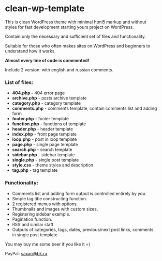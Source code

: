 clean-wp-template
=================

This is clean WordPress theme with minimal html5 markup and without styles for fast development starting yours project on WordPress.

Contain only the necessary and sufficient set of files and functionality.

Suitable for those who often makes sites on WordPress and beginners to understand how it works.

<b>Almost every line of code is commented!</b>

Include 2 version: with english and russian comments.

<h3>List of files:</h3>
<ul>
<li><b>404.php</b> - 404 error page</li>
<li><b>archive.php</b> - posts archive template</li>
<li><b>category.php</b> - category template</li>
<li><b>comments.php</b> - comments template, contain comments list and adding form</li>
<li><b>footer.php</b> - footer template</li>
<li><b>function.php</b> - functions of template</li>
<li><b>header.php</b> - header template</li>
<li><b>index.php</b> - front page template</li>
<li><b>loop.php</b> - post in loop template</li>
<li><b>page.php</b> - single page template</li>
<li><b>search.php</b> - search template</li>
<li><b>sidebar.php</b> - sidebar template</li>
<li><b>single.php</b> -  single post template</li>
<li><b>style.css</b> - theme styles and description</li>
<li><b>tag.php</b> - tag template</li>
</ul>

<h3>Functionality:</h3>
<ul>
<li>Comments list and adding form output is controlled entirely by you.</li>
<li>Simple tag title constructing function.</li>
<li>2 registered menus with options.</li>
<li>Thumbnails and images with custom sizes.</li>
<li>Registering sidebar example.</li>
<li>Pagination function.</li>
<li>RSS and similar staff.</li>
<li>Outputs of categories, tags, dates, previous/next post links, comments in single post template.</li>
</ul>



You may buy me some beer if you like it =) 

PayPal: saxap@bk.ru
